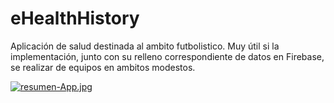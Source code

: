 # eHealthHistory

Aplicación de salud destinada al ambito futbolistico. Muy útil si la implementación, 
junto con su relleno correspondiente de datos en Firebase, se realizar de equipos en ambitos modestos.

[![resumen-App.jpg](https://i.postimg.cc/wvnpGzSd/resumen-App.jpg)](https://postimg.cc/62Vg8kWH)
